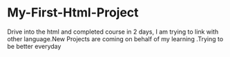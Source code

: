 # My-First-Html-Project
Drive into the html and completed course in 2 days, I am trying to link with other language.New Projects are coming on behalf of my learning .Trying to be better everyday

